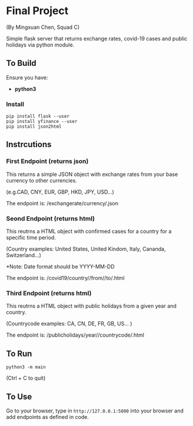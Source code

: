 # Final Project
(By Mingxuan Chen, Squad C)

Simple flask server that returns exchange rates, covid-19 cases and public holidays via python module. 

## To Build

Ensure you have:

* **python3**

### Install

```
pip install flask --user
pip install yfinance --user
pip install json2html
```

## Instrcutions 
### First Endpoint (returns json)
This returns a simple JSON object with exchange rates from your base currency to other currencies.

(e.g.CAD, CNY, EUR, GBP, HKD, JPY, USD...)

The endpoint is: /exchangerate/currency/<your base currency>.json

### Seond Endpoint (returns html)
This reutrns a HTML object with confirmed cases for a country for a specific time period.

(Country examples: United States, United Kindom, Italy, Cananda, Switzerland...)

*Note: Date format should be YYYY-MM-DD

The endpoint is: /covid19/country/<country you want to check>/from/<start date>/to/<end date>.html

### Third Endpoint (returns html)
This reutrns a HTML object with public holidays from a given year and country.

(Countrycode examples: CA, CN, DE, FR, GB, US... )

The endpoint is: /publicholidays/year/<year you want to check>/countrycode/<countrycode you want to check>.html

## To Run

```
python3 -m main
```

(Ctrl + C to quit)

## To Use

Go to your browser, type in `http://127.0.0.1:5000` into your browser and add endpoints as defined in code.
